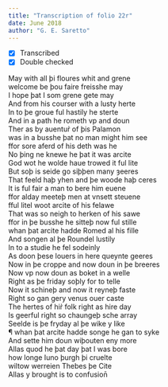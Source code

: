 ```yaml
---
title: "Transcription of folio 22r"
date: June 2018
author: "G. E. Saretto"
---
```


- [x] Transcribed
- [X] Double checked

May with all þi floures whit and grene  
welcome be þou faire freisshe may  
I hope þat I som grene gete may  
And from his courser with a lusty herte  
In to þe groue ful hastily he sterte  
And in a path he rometh vp and doun  
Ther as by auentur̉ of þis Palamon  
was in a busshe þat no man might him see  
ffor sore aferd of his deth was he  
No þing ne knewe he þat it was arcite  
God wot he wolde haue trowed it ful lite  
But soþ is seide go siþþen many ȝeeres  
That feeld haþ yhen and þe woode haþ ceres  
It is ful fair a man to bere him euene  
ffor alday meeteþ men at vnsett steuene  
fful litel woot arcite of his felawe  
That was so neigh to herken of his sawe  
ffor in þe busshe he sitteþ now ful stille  
whan þat arcite hadde Romed al his fille  
And songen al þe Roundel lustily  
In to a studie he fel sodeinly  
As doon þese louers in here queynte geeres  
Now in þe croppe and now doun in þe breeres  
Now vp now doun as boket in a welle  
Right as þe friday soþly for to telle  
Now it schineþ and now it reyneþ faste  
Right so gan gery venus ouer caste  
The hertes of hir̉ folk right as hire day  
Is geerful right so chaungeþ sche array  
Seelde is þe fryday al þe wike y like  
¶ whan þat arcite hadde songe he gan to syke  
And sette him doun wiþouten eny more  
Allas quod he þat day þat I was bore  
how longe Iuno þurgh þi cruelte  
wiltow werreien Thebes þe Cite  
Allas y brought is to confusion̄  
